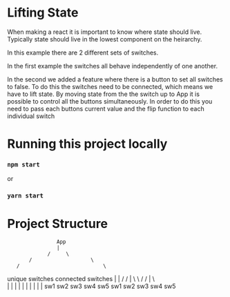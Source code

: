# Lifting State

When making a react it is important to know where state should live. Typically state should live in the lowest component on the heirarchy. 


In this example there are 2 different sets of switches. 

In the first example the switches all behave independently of one another.

In the second we added a feature where there is a button to set all switches to false. To do this the switches need to be connected, which means we have to lift state. By moving state from the the switch up to App it is possible to control all the buttons simultaneously. In order to do this you need to pass each buttons current value and the flip function to each individual switch

# Running this project locally
### `npm start`
or
### `yarn start`


# Project Structure

                    App
                    |
                 /     \
           /                   \
       /                           \
   unique switches         connected switches
           |                         |
    /   /  |  \   \           /   /  |  \   \
   |   |   |   |   |         |   |   |   |   | 
  sw1 sw2 sw3 sw4 sw5       sw1 sw2 sw3 sw4 sw5
